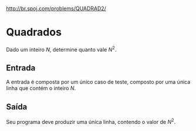 http://br.spoj.com/problems/QUADRAD2/

# Quadrados

Dado um inteiro $N$, determine quanto vale $N^2$.

## Entrada

A entrada é composta por um único caso de teste,
composto por uma única linha que contém o inteiro $N$.

## Saída

Seu programa deve produzir uma única linha, contendo o valor de $N^2$.
